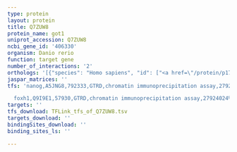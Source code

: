 ```yaml
---
type: protein
layout: protein
title: Q7ZUW8
protein_name: got1
uniprot_accession: Q7ZUW8
ncbi_gene_id: '406330'
organism: Danio rerio
function: target gene
number_of_interactions: '2'
orthologs: '[{"species": "Homo sapiens", "id": ["<a href=\"/protein/p17174\">P17174</a>"]}, {"species": "Mus musculus", "id": ["<a href=\"/protein/p05201\">P05201</a>"]}, {"species": "Rattus norvegicus", "id": ["<a href=\"/protein/p13221\">P13221</a>"]}, {"species": "Drosophila melanogaster", "id": ["Q7K221"]}, {"species": "Caenorhabditis elegans", "id": ["<a href=\"/protein/q22067\">Q22067</a>"]}, {"species": "Saccharomyces cerevisiae", "id": ["<a href=\"/protein/q01802\">Q01802</a>", "<a href=\"/protein/p23542\">P23542</a>"]}]'
jaspar_matrices: ''
tfs: 'nanog,A5JNG8,792333,GTRD,chromatin immunoprecipitation assay,27924024%5Buid%5D,No

  foxh1,Q9I9E1,57930,GTRD,chromatin immunoprecipitation assay,27924024%5Buid%5D,No'
targets: ''
tfs_download: TFLink_tfs_of_Q7ZUW8.tsv
targets_download: ''
bindingSites_download: ''
binding_sites_ls: ''

---
```

